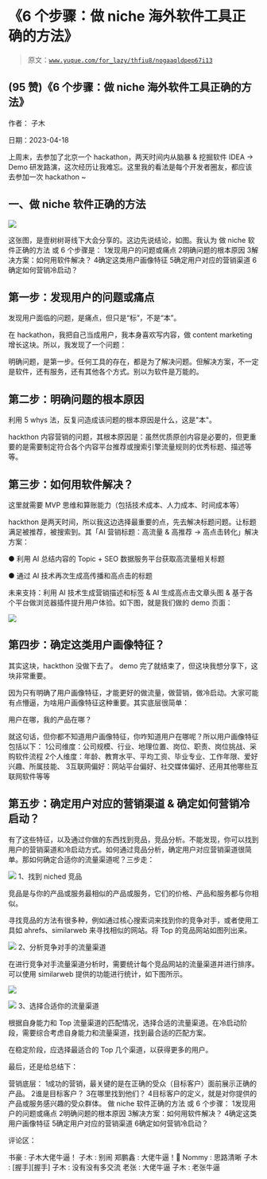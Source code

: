 # 《6 个步骤：做 niche 海外软件工具正确的方法》

> 原文：[`www.yuque.com/for_lazy/thfiu8/nogaaqldpep67i13`](https://www.yuque.com/for_lazy/thfiu8/nogaaqldpep67i13)



## (95 赞)《6 个步骤：做 niche 海外软件工具正确的方法》 

作者： 子木 

日期：2023-04-18 

上周末，去参加了北京一个 hackathon，两天时间内从脑暴 & 挖掘软件 IDEA -> Demo 研发路演，这次经历让我难忘。这里我的看法是每个开发者圈友，都应该去参加一次 hackathon ~ 

## 一、做 niche 软件正确的方法 

![](img/9556cd64dfa4c93624066529adcd8fda.png)  

这张图，是壹树树哥线下大会分享的。这边先说结论，如图。我认为 做 niche 软件正确的方法 或 6 个步骤是： <ne-oli index-type="0"><ne-oli-i>1</ne-oli-i><ne-oli-c class="ne-oli-content" id="u53fcaaea" data-lake-id="u53fcaaea">发现用户的问题或痛点</ne-oli-c></ne-oli> <ne-oli index-type="0"><ne-oli-i>2</ne-oli-i><ne-oli-c class="ne-oli-content" id="u5cfc02e5" data-lake-id="u5cfc02e5">明确问题的根本原因</ne-oli-c></ne-oli> <ne-oli index-type="0"><ne-oli-i>3</ne-oli-i><ne-oli-c class="ne-oli-content" id="uce54fc51" data-lake-id="uce54fc51">解决方案：如何用软件解决？</ne-oli-c></ne-oli> <ne-oli index-type="0"><ne-oli-i>4</ne-oli-i><ne-oli-c class="ne-oli-content" id="ua6c0eb81" data-lake-id="ua6c0eb81">确定这类用户画像特征</ne-oli-c></ne-oli> <ne-oli index-type="0"><ne-oli-i>5</ne-oli-i><ne-oli-c class="ne-oli-content" id="u8fdb133d" data-lake-id="u8fdb133d">确定用户对应的营销渠道</ne-oli-c></ne-oli> <ne-oli index-type="0"><ne-oli-i>6</ne-oli-i><ne-oli-c class="ne-oli-content" id="u36fcc8b9" data-lake-id="u36fcc8b9">确定如何营销冷启动？</ne-oli-c></ne-oli> 

## 第一步：发现用户的问题或痛点 

发现用户面临的问题，是痛点，但只是“标”，不是“本”。 

在 hackathon，我把自己当成用户，我本身喜欢写内容，做 content marketing 增长这块。所以，我发现了一个问题： <ne-quote id="u1bd7301b" data-lake-id="u1bd7301b">

明确问题，是第一步。任何工具的存在，都是为了解决问题。但解决方案，不一定是软件，还有服务，还有其他各个方式。别以为软件是万能的。 

## 第二步：明确问题的根本原因 

利用 5 whys 法，反复问造成该问题的根本原因是什么，这是"本"。 

hackthon 内容营销的问题，其根本原因是：虽然优质原创内容是必要的，但更重要的是需要制定符合各个内容平台推荐或搜索引擎流量规则的优秀标题、描述等等。 

## 第三步：如何用软件解决？ 

这里就需要 MVP 思维和算账能力（包括技术成本、人力成本、时间成本等） 

hackthon 是两天时间，所以我这边选择最重要的点，先去解决标题问题。让标题满足被推荐，被搜索到。其「AI 营销标题：高流量 & 高推荐 -> 高点击转化」解决方案： 

● 利用 AI 总结内容的 Topic + SEO 数据服务平台获取高流量相关标题 

● 通过 AI 技术再次生成高传播和高点击的标题 

未来支持：利用 AI 技术生成营销描述和标签 & AI 生成高点击文章头图 & 基于各个平台做浏览器插件提升用户体验。如下图，就是我们做的 demo 页面： 

![](img/ccde9d9f16beca8c40d60bd7ea49b6c8.png)  

## 第四步：确定这类用户画像特征？ 

其实这块，hackthon 没做下去了。 demo 完了就结束了，但这块我想分享下，这块非常重要。 

因为只有明确了用户画像特征，才能更好的做流量，做营销，做冷启动。大家可能有点懵逼，为啥用户画像特征这种重要。其实底层很简单： 

用户在哪，我的产品在哪？ 

就这句话，但你都不知道用户画像特征，你咋知道用户在哪呢？所以用户画像特征包括以下： <ne-oli index-type="0"><ne-oli-i>1</ne-oli-i><ne-oli-c class="ne-oli-content" id="u8252fc45" data-lake-id="u8252fc45">公司维度：公司规模、行业、地理位置、岗位、职责、岗位挑战、采购软件流程</ne-oli-c></ne-oli> <ne-oli index-type="0"><ne-oli-i>2</ne-oli-i><ne-oli-c class="ne-oli-content" id="ue3422f4a" data-lake-id="ue3422f4a">个人维度：年龄、教育水平、平均工资、毕业专业、工作年限、爱好兴趣、所属技能、</ne-oli-c></ne-oli> <ne-oli index-type="0"><ne-oli-i>3</ne-oli-i><ne-oli-c class="ne-oli-content" id="ud494679b" data-lake-id="ud494679b">互联网偏好：网站平台偏好、社交媒体偏好、还用其他哪些互联网软件等等</ne-oli-c></ne-oli> 

## 第五步：确定用户对应的营销渠道 & 确定如何营销冷启动？ 

有了这些特征，以及通过你做的东西找到竞品，竞品分析。不能发现，你可以找到用户的营销渠道和冷启动方式。如何通过竞品分析，确定用户对应营销渠道很简单。那如何确定合适你的流量渠道呢？三步走： 

![](img/aa927d63477095547a61143d1cacc846.png)  <ne-h3 id="6e8625bf" data-lake-id="6e8625bf">1、找到 niched 竞品</ne-h3> 

竞品是与你的产品或服务最相似的产品或服务，它们的价格、产品和服务都与你相似。 

寻找竞品的方法有很多种，例如通过核心搜索词来找到你的竞争对手，或者使用工具如 ahrefs、similarweb 来寻找相似的网站。将 Top 的竞品网站如图列出来。 

![](img/ff1a8b8002c5e56841423daba7ec5f77.png) <ne-h3 id="827e4361" data-lake-id="827e4361">2、分析竞争对手的流量渠道</ne-h3> 

在进行竞争对手流量渠道分析时，需要统计每个竞品网站的流量渠道并进行排序。可以使用 similarweb 提供的功能进行统计，如下图所示。 

![](img/05ab466aa63526e32af3d39f66a78253.png) 

![](img/6992958c081ba77e4e0ac277a9bb25c8.png) <ne-h4 id="5e9892d1" data-lake-id="5e9892d1">3、选择合适你的流量渠道</ne-h4> 

根据自身能力和 Top 流量渠道的匹配情况，选择合适的流量渠道。在冷启动阶段，需要综合考虑自身能力和流量渠道，找到最合适的匹配方案。 

在稳定阶段，应选择最适合的 Top 几个渠道，以获得更多的用户。 

最后，还是给总结下： 

营销底层： <ne-oli index-type="0"><ne-oli-i>1</ne-oli-i><ne-oli-c class="ne-oli-content" id="u24e43aeb" data-lake-id="u24e43aeb">成功的营销，最关键的是在正确的受众（目标客户）面前展示正确的产品。</ne-oli-c></ne-oli> <ne-oli index-type="0"><ne-oli-i>2</ne-oli-i><ne-oli-c class="ne-oli-content" id="ubd0fb149" data-lake-id="ubd0fb149">谁是目标客户？</ne-oli-c></ne-oli> <ne-oli index-type="0"><ne-oli-i>3</ne-oli-i><ne-oli-c class="ne-oli-content" id="ub95d13f0" data-lake-id="ub95d13f0">在哪里找到他们？</ne-oli-c></ne-oli> <ne-oli index-type="0"><ne-oli-i>4</ne-oli-i><ne-oli-c class="ne-oli-content" id="u44bc1710" data-lake-id="u44bc1710">目标客户的定义，就是对你提供的产品或服务感兴趣的受众群体。</ne-oli-c></ne-oli> <ne-h3 id="c92ff408" data-lake-id="c92ff408">做 niche 软件正确的方法 或 6 个步骤：</ne-h3> <ne-oli index-type="0"><ne-oli-i>1</ne-oli-i><ne-oli-c class="ne-oli-content" id="uce834fcf" data-lake-id="uce834fcf">发现用户的问题或痛点</ne-oli-c></ne-oli> <ne-oli index-type="0"><ne-oli-i>2</ne-oli-i><ne-oli-c class="ne-oli-content" id="uddff0741" data-lake-id="uddff0741">明确问题的根本原因</ne-oli-c></ne-oli> <ne-oli index-type="0"><ne-oli-i>3</ne-oli-i><ne-oli-c class="ne-oli-content" id="u65e4d2c9" data-lake-id="u65e4d2c9">解决方案：如何用软件解决？</ne-oli-c></ne-oli> <ne-oli index-type="0"><ne-oli-i>4</ne-oli-i><ne-oli-c class="ne-oli-content" id="u9f95e73d" data-lake-id="u9f95e73d">确定这类用户画像特征</ne-oli-c></ne-oli> <ne-oli index-type="0"><ne-oli-i>5</ne-oli-i><ne-oli-c class="ne-oli-content" id="u48982752" data-lake-id="u48982752">确定用户对应的营销渠道</ne-oli-c></ne-oli> <ne-oli index-type="0"><ne-oli-i>6</ne-oli-i><ne-oli-c class="ne-oli-content" id="u3f5ae963" data-lake-id="u3f5ae963">确定如何营销冷启动？</ne-oli-c></ne-oli> 

评论区： 

书豪 : 子木大佬牛逼！ 子木 : 别闹 郑鹏鑫 : 大佬牛逼！🎉 Nommy : 思路清晰 子木 : [握手][握手] 子木 : 没有没有多交流 老张 : 大佬牛逼 子木 : 老张牛逼</ne-quote>